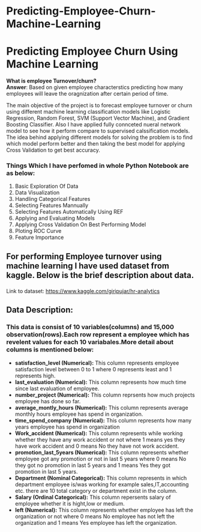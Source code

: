 # Predicting-Employee-Churn-Machine-Learning

# Predicting Employee Churn Using Machine Learning

**What is employee Turnover/churn?** </br>
**Answer**: Based on given employee characterstics predicting how many employees will leave the oragnization after certain period of time.


<p>The main objective of the project is to forecast employee turnover or churn using different machine learning classification models like Logistic Regression, Random Forest, SVM (Support Vector Machine), and Gradient Boosting Classifier. Also I have applied fully connceted nueral network model to see how it perform compare to supervised calssification models. The idea behind applying different models for solving the problem is to find which model perform better and then taking the best model for applying Cross Validation to get best accuracy.</p> 



### Things Which I have perfomed in whole Python Notebook are as below:

1. Basic Exploration Of Data
2. Data Visualization
3. Handling Categorical Features
4. Selecting Features Mannually
5. Selecting Features Automatically Using REF
6. Applying and Evaluating Models
7. Applying Cross Validation On Best Performing Model
8. Ploting ROC Curve
9. Feature Importance

## <p>For performing Employee turnover using machine learning I have used dataset from kaggle. Below is the brief description about data.</p>

Link to dataset: https://www.kaggle.com/giripujar/hr-analytics

## Data Description:

### This data is consist of 10 variables(columns) and 15,000 observation(rows).Each row represent a employee which has revelent values for each 10 variabales.More detail about columns is mentioned below:

* <b>satisfaction_level (Numerical):</b> This column represents employee satisfaction level between 0 to 1 where 0 represents least and 1 represents high.
* <b>last_evaluation (Numerical):</b> This column represents how much time since last evaluation of employee.</br>
* <b>number_project (Numerical):</b> This column reprsents how much projects employee has done so far.</br>
* <b>average_montly_hours (Numerical):</b> This column represents average monthly hours employee has spend in organization.</br>
* <b>time_spend_company (Numerical):</b> This column represents how many years employee has spend in organization</br>
* <b>Work_accident (Numerical):</b></b> This column represents while working whether they have any work accident or not where 1 means yes they have work accident and 0 means No they have not work accident.</br>
* <b>promotion_last_5years (Numerical):</b> This column represents whether employee got any promotion or not in last 5 years where 0 means No they got no promotion in last 5 years and 1 means Yes they got promotion in last 5 years.</br>
* <b>Department (Nominal Categorical):</b> This column represents in which department employee is/was working for example sales,IT,accounting etc. there are 10 total category or department exist in the column.</br>
* <b>Salary (Ordinal Categorical):</b> This column repersents salary of employee whether it is hight,low or medium.</br>
* <b>left (Numerical):</b> This column represents whether employee has left the organization or not where 0 means No employee has not left the organization and 1 means Yes employee has left the organization.</br>
